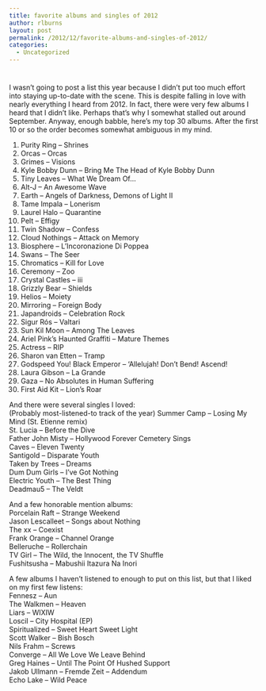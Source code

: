 ```yaml
---
title: favorite albums and singles of 2012
author: rlburns
layout: post
permalink: /2012/12/favorite-albums-and-singles-of-2012/
categories:
  - Uncategorized
---
```

# 

I wasn’t going to post a list this year because I didn’t put too much effort into staying up-to-date with the scene. This is despite falling in love with nearly everything I heard from 2012. In fact, there were very few albums I heard that I didn’t like. Perhaps that’s why I somewhat stalled out around September. Anyway, enough babble, here’s my top 30 albums. After the first 10 or so the order becomes somewhat ambiguous in my mind.

1. Purity Ring – Shrines  
2. Orcas – Orcas  
3. Grimes – Visions  
4. Kyle Bobby Dunn – Bring Me The Head of Kyle Bobby Dunn  
5. Tiny Leaves – What We Dream Of…  
6. Alt-J – An Awesome Wave  
7. Earth – Angels of Darkness, Demons of Light II  
8. Tame Impala – Lonerism  
9. Laurel Halo – Quarantine  
10. Pelt – Effigy  
11. Twin Shadow – Confess  
12. Cloud Nothings – Attack on Memory  
13. Biosphere – L’Incoronazione Di Poppea  
14. Swans – The Seer  
15. Chromatics – Kill for Love  
16. Ceremony – Zoo  
17. Crystal Castles – iii  
18. Grizzly Bear – Shields  
19. Helios – Moiety  
20. Mirroring – Foreign Body  
21. Japandroids – Celebration Rock  
22. Sigur Rós – Valtari  
23. Sun Kil Moon – Among The Leaves  
24. Ariel Pink’s Haunted Graffiti – Mature Themes  
25. Actress – RIP  
26. Sharon van Etten – Tramp  
27. Godspeed You! Black Emperor – ‘Allelujah! Don’t Bend! Ascend!  
28. Laura Gibson – La Grande  
29. Gaza – No Absolutes in Human Suffering  
30. First Aid Kit – Lion’s Roar

And there were several singles I loved:  
(Probably most-listened-to track of the year) Summer Camp – Losing My Mind (St. Etienne remix)  
St. Lucia – Before the Dive  
Father John Misty – Hollywood Forever Cemetery Sings  
Caves – Eleven Twenty  
Santigold – Disparate Youth  
Taken by Trees – Dreams  
Dum Dum Girls – I’ve Got Nothing  
Electric Youth – The Best Thing  
Deadmau5 – The Veldt

And a few honorable mention albums:  
Porcelain Raft – Strange Weekend  
Jason Lescalleet – Songs about Nothing  
The xx – Coexist  
Frank Orange – Channel Orange  
Belleruche – Rollerchain  
TV Girl – The Wild, the Innocent, the TV Shuffle  
Fushitsusha – Mabushii Itazura Na Inori

A few albums I haven’t listened to enough to put on this list, but that I liked on my first few listens:  
Fennesz – Aun  
The Walkmen – Heaven  
Liars – WIXIW  
Loscil – City Hospital (EP)  
Spiritualized – Sweet Heart Sweet Light  
Scott Walker – Bish Bosch  
Nils Frahm – Screws  
Converge – All We Love We Leave Behind  
Greg Haines – Until The Point Of Hushed Support  
Jakob Ullmann ‎– Fremde Zeit – Addendum  
Echo Lake – Wild Peace